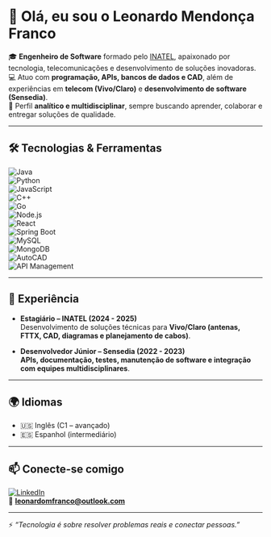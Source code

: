 # 👋 Olá, eu sou o Leonardo Mendonça Franco  

🎓 **Engenheiro de Software** formado pelo [INATEL](https://inatel.br), apaixonado por tecnologia, telecomunicações e desenvolvimento de soluções inovadoras.  
💻 Atuo com **programação, APIs, bancos de dados e CAD**, além de experiências em **telecom (Vivo/Claro)** e **desenvolvimento de software (Sensedia)**.  
🚀 Perfil **analítico e multidisciplinar**, sempre buscando aprender, colaborar e entregar soluções de qualidade.  

---

## 🛠️ Tecnologias & Ferramentas  

![Java](https://img.shields.io/badge/Java-ED8B00?style=for-the-badge&logo=openjdk&logoColor=white)  
![Python](https://img.shields.io/badge/Python-3776AB?style=for-the-badge&logo=python&logoColor=white)  
![JavaScript](https://img.shields.io/badge/JavaScript-F7DF1E?style=for-the-badge&logo=javascript&logoColor=black)  
![C++](https://img.shields.io/badge/C++-00599C?style=for-the-badge&logo=cplusplus&logoColor=white)  
![Go](https://img.shields.io/badge/Go-00ADD8?style=for-the-badge&logo=go&logoColor=white)  
![Node.js](https://img.shields.io/badge/Node.js-339933?style=for-the-badge&logo=node.js&logoColor=white)  
![React](https://img.shields.io/badge/React-20232A?style=for-the-badge&logo=react&logoColor=61DAFB)  
![Spring Boot](https://img.shields.io/badge/Spring_Boot-6DB33F?style=for-the-badge&logo=springboot&logoColor=white)  
![MySQL](https://img.shields.io/badge/MySQL-4479A1?style=for-the-badge&logo=mysql&logoColor=white)  
![MongoDB](https://img.shields.io/badge/MongoDB-4EA94B?style=for-the-badge&logo=mongodb&logoColor=white)  
![AutoCAD](https://img.shields.io/badge/AutoCAD-E51050?style=for-the-badge&logo=autodesk&logoColor=white)  
![API Management](https://img.shields.io/badge/API-Management-blue?style=for-the-badge&logo=swagger&logoColor=white)  

---

## 📌 Experiência  

- **Estagiário – INATEL (2024 - 2025)**  
  Desenvolvimento de soluções técnicas para **Vivo/Claro (antenas, FTTX, CAD, diagramas e planejamento de cabos)**.  

- **Desenvolvedor Júnior – Sensedia (2022 - 2023)**  
  **APIs, documentação, testes, manutenção de software e integração com equipes multidisciplinares**.  

---

## 🌍 Idiomas  

- 🇺🇸 Inglês (C1 – avançado)  
- 🇪🇸 Espanhol (intermediário)  

---

## 📫 Conecte-se comigo  

[![LinkedIn](https://img.shields.io/badge/LinkedIn-0A66C2?style=for-the-badge&logo=linkedin&logoColor=white)](https://www.linkedin.com/in/leonardo-mendonca-franco)  
📧 **leonardomfranco@outlook.com**  

---

⚡ *“Tecnologia é sobre resolver problemas reais e conectar pessoas.”*  
